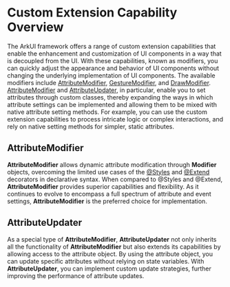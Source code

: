 # Custom Extension Capability Overview

The ArkUI framework offers a range of custom extension capabilities that enable the enhancement and customization of UI components in a way that is decoupled from the UI. With these capabilities, known as modifiers, you can quickly adjust the appearance and behavior of UI components without changing the underlying implementation of UI components. The available modifiers include [AttributeModifier](arkts-user-defined-extension-attributeModifier.md), [GestureModifier](../reference/apis-arkui/arkui-ts/ts-universal-attributes-gesture-modifier.md#gesturemodifier-1), and [DrawModifier](../reference/apis-arkui/arkui-ts/ts-universal-attributes-draw-modifier.md#drawmodifier-1). [AttributeModifier](arkts-user-defined-extension-attributeModifier.md) and [AttributeUpdater](arkts-user-defined-extension-attributeUpdater.md), in particular, enable you to set attributes through custom classes, thereby expanding the ways in which attribute settings can be implemented and allowing them to be mixed with native attribute setting methods. For example, you can use the custom extension capabilities to process intricate logic or complex interactions, and rely on native setting methods for simpler, static attributes.

## AttributeModifier
**AttributeModifier** allows dynamic attribute modification through **Modifier** objects, overcoming the limited use cases of the [@Styles](../ui/state-management/arkts-style.md) and [@Extend](../ui/state-management/arkts-extend.md) decorators in declarative syntax. When compared to @Styles and @Extend, **AttributeModifier** provides superior capabilities and flexibility. As it continues to evolve to encompass a full spectrum of attribute and event settings, **AttributeModifier** is the preferred choice for implementation.

## AttributeUpdater
As a special type of **AttributeModifier**, **AttributeUpdater** not only inherits all the functionality of **AttributeModifier** but also extends its capabilities by allowing access to the attribute object. By using the attribute object, you can update specific attributes without relying on state variables. With **AttributeUpdater**, you can implement custom update strategies, further improving the performance of attribute updates.

